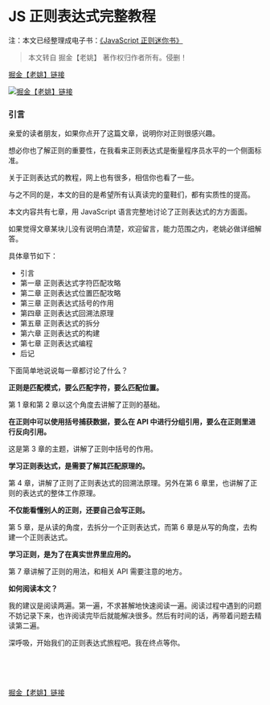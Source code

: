 # JS 正则表达式完整教程

注：本文已经整理成电子书：[《JavaScript 正则迷你书》](https://juejin.im/post/59cc61176fb9a00a437b290b)

> 本文转自 掘金【老姚】 著作权归作者所有。侵删！

[掘金【老姚】链接](https://juejin.im/post/5965943ff265da6c30653879)

[![掘金【老姚】链接](https://user-gold-cdn.xitu.io/2017/7/12/4b5019181a1aa3729b5e36b41aecf6a2?imageView2/1/w/1304/h/734/q/85/format/webp/interlace/1)](https://juejin.im/post/5965943ff265da6c30653879)

### 引言

亲爱的读者朋友，如果你点开了这篇文章，说明你对正则很感兴趣。

想必你也了解正则的重要性，在我看来正则表达式是衡量程序员水平的一个侧面标准。

关于正则表达式的教程，网上也有很多，相信你也看了一些。

与之不同的是，本文的目的是希望所有认真读完的童鞋们，都有实质性的提高。

本文内容共有七章，用 JavaScript 语言完整地讨论了正则表达式的方方面面。

如果觉得文章某块儿没有说明白清楚，欢迎留言，能力范围之内，老姚必做详细解答。

具体章节如下：

- 引言
- 第一章 正则表达式字符匹配攻略
- 第二章 正则表达式位置匹配攻略
- 第三章 正则表达式括号的作用
- 第四章 正则表达式回溯法原理
- 第五章 正则表达式的拆分
- 第六章 正则表达式的构建
- 第七章 正则表达式编程
- 后记

下面简单地说说每一章都讨论了什么？

**正则是匹配模式，要么匹配字符，要么匹配位置。**

第 1 章和第 2 章以这个角度去讲解了正则的基础。

**在正则中可以使用括号捕获数据，要么在 API 中进行分组引用，要么在正则里进行反向引用。**

这是第 3 章的主题，讲解了正则中括号的作用。

**学习正则表达式，是需要了解其匹配原理的。**

第 4 章，讲解了正则了正则表达式的回溯法原理。另外在第 6 章里，也讲解了正则的表达式的整体工作原理。

**不仅能看懂别人的正则，还要自己会写正则。**

第 5 章，是从读的角度，去拆分一个正则表达式，而第 6 章是从写的角度，去构建一个正则表达式。

**学习正则，是为了在真实世界里应用的。**

第 7 章讲解了正则的用法，和相关 API 需要注意的地方。

**如何阅读本文？**

我的建议是阅读两遍。第一遍，不求甚解地快速阅读一遍。阅读过程中遇到的问题不妨记录下来，也许阅读完毕后就能解决很多。然后有时间的话，再带着问题去精读第二遍。

深呼吸，开始我们的正则表达式旅程吧。我在终点等你。

<br>
<br>
<br>

[掘金【老姚】链接](https://juejin.im/post/5965943ff265da6c30653879)

